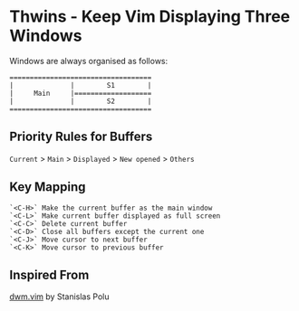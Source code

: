 Thwins - Keep Vim Displaying Three Windows
=======================================

Windows are always organised as follows:

    ===================================
    |              |        S1        |
    |     Main     |===================
    |              |        S2        |
    ===================================

Priority Rules for Buffers
--------------------------

`Current` > `Main` > `Displayed` > `New opened` > `Others`

Key Mapping
-----------

    `<C-H>` Make the current buffer as the main window
    `<C-L>` Make current buffer displayed as full screen
    `<C-C>` Delete current buffer
    `<C-D>` Close all buffers except the current one
    `<C-J>` Move cursor to next buffer
    `<C-K>` Move cursor to previous buffer

Inspired From
-------------

[dwm.vim](https://github.com/spolu/dwm.vim) by Stanislas Polu

